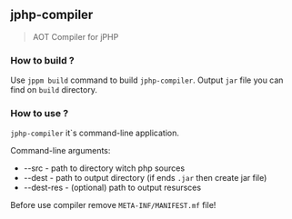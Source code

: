 ## jphp-compiler

> AOT Compiler for jPHP

### How to build ?

Use ``jppm build`` command to build ``jphp-compiler``. Output ``jar`` file you can find on ``build`` directory.

### How to use ?

``jphp-compiler`` it\`s command-line application. 

Command-line arguments: 
  * --src      - path to directory witch php sources
  * --dest     - path to output directory (if ends ``.jar`` then create jar file)
  * --dest-res - (optional) path to output resursces

Before use compiler remove ``META-INF/MANIFEST.mf`` file!